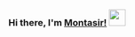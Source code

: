   ### Hi there, I'm [Montasir!](https://github.com/montasirrahman) <img src="[https://github.com/montasirrahman/montasirrahman/blob/master/asset/Hi.gif](https://github.com/montasirrahman/montasirrahman/blob/main/asset/Hi.gif)" width="30px" height="30px">
  
